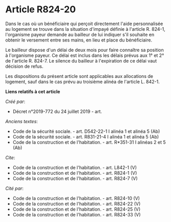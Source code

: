# Article R824-20

Dans le cas où un bénéficiaire qui perçoit directement l'aide personnalisée au logement se trouve dans la situation d'impayé
définie à l'article R. 824-1, l'organisme payeur demande au bailleur de lui indiquer s'il souhaite en obtenir le versement
entre ses mains, en lieu et place du bénéficiaire. 

Le bailleur dispose d'un délai de deux mois pour faire connaître sa position à l'organisme payeur. Ce délai est inclus dans
les délais prévus aux 1° et 2° de l'article R. 824-7. Le silence du bailleur à l'expiration de ce délai vaut décision de
refus. 

Les dispositions du présent article sont applicables aux allocations de logement, sauf dans le cas prévu au troisième alinéa
de l'article L. 842-1.

**Liens relatifs à cet article**

_Créé par_:

  - Décret n°2019-772 du 24 juillet 2019 - art.

_Anciens textes_:

  - Code de la sécurité sociale. - art. D542-22-1 I alinéa 1 et alinéa 5 (Ab)
  - Code de la sécurité sociale. - art. R831-21-4 I alinéa 1 et alinéa 5 (Ab)
  - Code de la construction et de l'habitation. - art. R*351-31 I alinéas 2 et 5 (Ab)

_Cite_:

  - Code de la construction et de l'habitation. - art. L842-1 (V)
  - Code de la construction et de l'habitation. - art. R824-1 (V)
  - Code de la construction et de l'habitation. - art. R824-7 (V)

_Cité par_:

  - Code de la construction et de l'habitation. - art. R824-10 (V)
  - Code de la construction et de l'habitation. - art. R824-22 (V)
  - Code de la construction et de l'habitation. - art. R824-25 (V)
  - Code de la construction et de l'habitation. - art. R824-33 (V)
